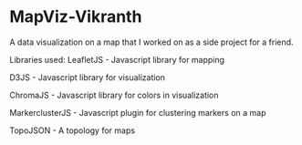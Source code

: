 # MapViz-Vikranth

A data visualization on a map that I worked on as a side project for a friend. 

Libraries used:
LeafletJS - Javascript library for mapping

D3JS - Javascript library for visualization

ChromaJS - Javascript library for colors in visualization

MarkerclusterJS - Javascript plugin for clustering markers on a map

TopoJSON - A topology for maps
